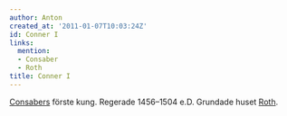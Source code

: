 ```yaml
---
author: Anton
created_at: '2011-01-07T10:03:24Z'
id: Conner I
links:
  mention:
  - Consaber
  - Roth
title: Conner I
---
```


[Consabers] förste kung. Regerade 1456–1504 e.D. Grundade huset [Roth].

  [Consabers]: Consaber
  [Roth]: Roth
